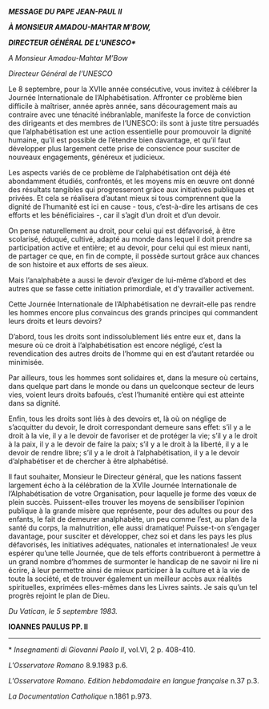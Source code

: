 ***MESSAGE DU PAPE JEAN-PAUL II***

***À MONSIEUR AMADOU-MAHTAR M'BOW,***

***DIRECTEUR GÉNÉRAL DE L'UNESCO\****

*A Monsieur Amadou-Mahtar M’Bow*

*Directeur Général de l’UNESCO*

Le 8 septembre, pour la XVIIe année consécutive, vous invitez à célébrer la Journée Internationale de l’Alphabétisation. Affronter ce problème bien difficile à maîtriser, année après année, sans découragement mais au contraire avec une ténacité inébranlable, manifeste la force de conviction des dirigeants et des membres de l’UNESCO: ils sont à juste titre persuadés que l’alphabétisation est une action essentielle pour promouvoir la dignité humaine, qu’il est possible de l’étendre bien davantage, et qu’il faut développer plus largement cette prise de conscience pour susciter de nouveaux engagements, généreux et judicieux.

Les aspects variés de ce problème de l’alphabétisation ont déjà été abondamment étudiés, confrontés, et les moyens mis en œuvre ont donné des résultats tangibles qui progresseront grâce aux initiatives publiques et privées. Et cela se réalisera d’autant mieux si tous comprennent que la dignité de l’humanité est ici en cause - tous, c’est-à-dire les artisans de ces efforts et les bénéficiaires -, car il s’agit d’un droit et d’un devoir.

On pense naturellement au droit, pour celui qui est défavorisé, à être scolarisé, éduqué, cultivé, adapté au monde dans lequel il doit prendre sa participation active et entière; et au devoir, pour celui qui est mieux nanti, de partager ce que, en fin de compte, il possède surtout grâce aux chances de son histoire et aux efforts de ses aïeux.

Mais l’analphabète a aussi le devoir d’exiger de lui-même d’abord et des autres que se fasse cette initiation primordiale, et d’y travailler activement.

Cette Journée Internationale de l’Alphabétisation ne devrait-elle pas rendre les hommes encore plus convaincus des grands principes qui commandent leurs droits et leurs devoirs?

D’abord, tous les droits sont indissolublement liés entre eux et, dans la mesure où ce droit à l’alphabétisation est encore négligé, c’est la revendication des autres droits de l’homme qui en est d’autant retardée ou minimisée.

Par ailleurs, tous les hommes sont solidaires et, dans la mesure où certains, dans quelque part dans le monde ou dans un quelconque secteur de leurs vies, voient leurs droits bafoués, c’est l’humanité entière qui est atteinte dans sa dignité.

Enfin, tous les droits sont liés à des devoirs et, là où on néglige de s’acquitter du devoir, le droit correspondant demeure sans effet: s’il y a le droit à la vie, il y a le devoir de favoriser et de protéger la vie; s’il y a le droit à la paix, il y a le devoir de faire la paix; s’il y a le droit à la liberté, il y a le devoir de rendre libre; s’il y a le droit à l’alphabétisation, il y a le devoir d’alphabétiser et de chercher à être alphabétisé.

Il faut souhaiter, Monsieur le Directeur général, que les nations fassent largement écho à la célébration de la XVIIe Journée Internationale de l’Alphabétisation de votre Organisation, pour laquelle je forme des vœux de plein succès. Puissent-elles trouver les moyens de sensibiliser l’opinion publique à la grande misère que représente, pour des adultes ou pour des enfants, le fait de demeurer analphabète, un peu comme l’est, au plan de la santé du corps, la malnutrition, elle aussi dramatique! Puisse-t-on s’engager davantage, pour susciter et développer, chez soi et dans les pays les plus défavorisés, les initiatives adéquates, nationales et internationales! Je veux espérer qu’une telle Journée, que de tels efforts contribueront à permettre à un grand nombre d’hommes de surmonter le handicap de ne savoir ni lire ni écrire, à leur permettre ainsi de mieux participer à la culture et à la vie de toute la société, et de trouver également un meilleur accès aux réalités spirituelles, exprimées elles-mêmes dans les Livres saints. Je sais qu’un tel progrès rejoint le plan de Dieu.

*Du Vatican, le 5 septembre 1983.*

**IOANNES PAULUS PP. II**

* * *

\* *Insegnamenti di Giovanni Paolo II*, vol.VI, 2 p. 408-410.

*L'Osservatore Romano* 8.9.1983 p.6.

*L'Osservatore Romano. Edition hebdomadaire en langue française* n.37 p.3.

*La Documentation Catholique* n.1861 p.973.